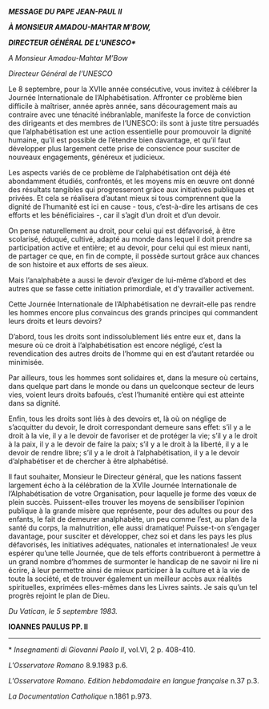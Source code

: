 ***MESSAGE DU PAPE JEAN-PAUL II***

***À MONSIEUR AMADOU-MAHTAR M'BOW,***

***DIRECTEUR GÉNÉRAL DE L'UNESCO\****

*A Monsieur Amadou-Mahtar M’Bow*

*Directeur Général de l’UNESCO*

Le 8 septembre, pour la XVIIe année consécutive, vous invitez à célébrer la Journée Internationale de l’Alphabétisation. Affronter ce problème bien difficile à maîtriser, année après année, sans découragement mais au contraire avec une ténacité inébranlable, manifeste la force de conviction des dirigeants et des membres de l’UNESCO: ils sont à juste titre persuadés que l’alphabétisation est une action essentielle pour promouvoir la dignité humaine, qu’il est possible de l’étendre bien davantage, et qu’il faut développer plus largement cette prise de conscience pour susciter de nouveaux engagements, généreux et judicieux.

Les aspects variés de ce problème de l’alphabétisation ont déjà été abondamment étudiés, confrontés, et les moyens mis en œuvre ont donné des résultats tangibles qui progresseront grâce aux initiatives publiques et privées. Et cela se réalisera d’autant mieux si tous comprennent que la dignité de l’humanité est ici en cause - tous, c’est-à-dire les artisans de ces efforts et les bénéficiaires -, car il s’agit d’un droit et d’un devoir.

On pense naturellement au droit, pour celui qui est défavorisé, à être scolarisé, éduqué, cultivé, adapté au monde dans lequel il doit prendre sa participation active et entière; et au devoir, pour celui qui est mieux nanti, de partager ce que, en fin de compte, il possède surtout grâce aux chances de son histoire et aux efforts de ses aïeux.

Mais l’analphabète a aussi le devoir d’exiger de lui-même d’abord et des autres que se fasse cette initiation primordiale, et d’y travailler activement.

Cette Journée Internationale de l’Alphabétisation ne devrait-elle pas rendre les hommes encore plus convaincus des grands principes qui commandent leurs droits et leurs devoirs?

D’abord, tous les droits sont indissolublement liés entre eux et, dans la mesure où ce droit à l’alphabétisation est encore négligé, c’est la revendication des autres droits de l’homme qui en est d’autant retardée ou minimisée.

Par ailleurs, tous les hommes sont solidaires et, dans la mesure où certains, dans quelque part dans le monde ou dans un quelconque secteur de leurs vies, voient leurs droits bafoués, c’est l’humanité entière qui est atteinte dans sa dignité.

Enfin, tous les droits sont liés à des devoirs et, là où on néglige de s’acquitter du devoir, le droit correspondant demeure sans effet: s’il y a le droit à la vie, il y a le devoir de favoriser et de protéger la vie; s’il y a le droit à la paix, il y a le devoir de faire la paix; s’il y a le droit à la liberté, il y a le devoir de rendre libre; s’il y a le droit à l’alphabétisation, il y a le devoir d’alphabétiser et de chercher à être alphabétisé.

Il faut souhaiter, Monsieur le Directeur général, que les nations fassent largement écho à la célébration de la XVIIe Journée Internationale de l’Alphabétisation de votre Organisation, pour laquelle je forme des vœux de plein succès. Puissent-elles trouver les moyens de sensibiliser l’opinion publique à la grande misère que représente, pour des adultes ou pour des enfants, le fait de demeurer analphabète, un peu comme l’est, au plan de la santé du corps, la malnutrition, elle aussi dramatique! Puisse-t-on s’engager davantage, pour susciter et développer, chez soi et dans les pays les plus défavorisés, les initiatives adéquates, nationales et internationales! Je veux espérer qu’une telle Journée, que de tels efforts contribueront à permettre à un grand nombre d’hommes de surmonter le handicap de ne savoir ni lire ni écrire, à leur permettre ainsi de mieux participer à la culture et à la vie de toute la société, et de trouver également un meilleur accès aux réalités spirituelles, exprimées elles-mêmes dans les Livres saints. Je sais qu’un tel progrès rejoint le plan de Dieu.

*Du Vatican, le 5 septembre 1983.*

**IOANNES PAULUS PP. II**

* * *

\* *Insegnamenti di Giovanni Paolo II*, vol.VI, 2 p. 408-410.

*L'Osservatore Romano* 8.9.1983 p.6.

*L'Osservatore Romano. Edition hebdomadaire en langue française* n.37 p.3.

*La Documentation Catholique* n.1861 p.973.